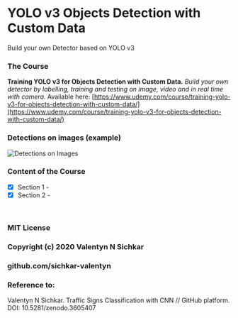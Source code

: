 # YOLO v3 Objects Detection with Custom Data
Build your own Detector based on YOLO v3


### The Course
**Training YOLO v3 for Objects Detection with Custom Data.** *Build your own detector by labelling, training and testing on image, video and in real time with camera.* Available here: [https://www.udemy.com/course/training-yolo-v3-for-objects-detection-with-custom-data/](https://www.udemy.com/course/training-yolo-v3-for-objects-detection-with-custom-data/)


### Detections on images (example)
![Detections on Images](https://valentynsichkar.name/static/images/slides_detections.gif "YOLO v3 Objects Detections on Images")


### Content of the Course
- [x] Section 1 - 
- [x] Section 2 - 

<br/>

### MIT License
### Copyright (c) 2020 Valentyn N Sichkar
### github.com/sichkar-valentyn
### Reference to:
Valentyn N Sichkar. Traffic Signs Classification with CNN // GitHub platform. DOI: 10.5281/zenodo.3605407
